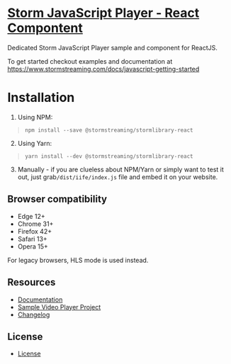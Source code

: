 # [Storm JavaScript Player - React Compontent](http://stormstreaming.com/)

Dedicated Storm JavaScript Player sample and component for ReactJS.

To get started checkout examples and documentation at https://www.stormstreaming.com/docs/javascript-getting-started

# Installation

1. Using NPM:

> `npm install --save @stormstreaming/stormlibrary-react`

2. Using Yarn:

> `yarn install --dev @stormstreaming/stormlibrary-react`

3. Manually - if you are clueless about NPM/Yarn or simply want to test it out, just grab`/dist/iife/index.js` file and embed it on your website.

Browser compatibility
---------------------
* Edge 12+
* Chrome 31+
* Firefox 42+
* Safari 13+
* Opera 15+

For legacy browsers, HLS mode is used instead.

## Resources

- [Documentation](https://www.stormstreaming.com/docs)
- [Sample Video Player Project](https://github.com/StormStreaming/stormplayer-js)
- [Changelog](CHANGELOG.md)


## License

- [License](LICENSE.txt)